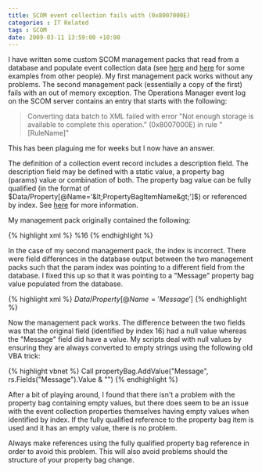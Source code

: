 ```yaml
---
title: SCOM event collection fails with (0x8007000E)
categories : IT Related
tags : SCOM
date: 2009-03-11 13:59:00 +10:00
---
```


I have written some custom SCOM management packs that read from a database and populate event collection data (see [here][0] and [here][1] for some examples from other people). My first management pack works without any problems. The second management pack (essentially a copy of the first) fails with an out of memory exception. The Operations Manager event log on the SCOM server contains an entry that starts with the following: 

> Converting data batch to XML failed with error "Not enough storage is available to complete this operation." (0x8007000E) in rule "[RuleName]" 

This has been plaguing me for weeks but I now have an answer. 

The definition of a collection event record includes a description field. The description field may be defined with a static value, a property bag (params) value or combination of both. The property bag value can be fully qualified (in the format of $Data/Property[@Name='&lt;PropertyBagItemName&gt;']$) or referenced by index. See [here][2] for more information. 

<!--more-->

My management pack originally contained the following: 

{% highlight xml %}
<Description>%16</Description> 
{% endhighlight %}

In the case of my second management pack, the index is incorrect. There were field differences in the database output between the two management packs such that the param index was pointing to a different field from the database. I fixed this up so that it was pointing to a "Message" property bag value populated from the database. 

{% highlight xml %}
<Description>$Data/Property[@Name='Message']$</Description> 
{% endhighlight %}

Now the management pack works. The difference between the two fields was that the original field (identified by index 16) had a null value whereas the "Message" field did have a value. My scripts deal with null values by ensuring they are always converted to empty strings using the following old VBA trick: 

{% highlight vbnet %}
Call propertyBag.AddValue("Message", rs.Fields("Message").Value & "") 
{% endhighlight %}

After a bit of playing around, I found that there isn't a problem with the property bag containing empty values, but there does seem to be an issue with the event collection properties themselves having empty values when identified by index. If the fully qualified reference to the property bag item is used and it has an empty value, there is no problem. 

Always make references using the fully qualified property bag reference in order to avoid this problem. This will also avoid problems should the structure of your property bag change. 

[0]: http://www.eggheadcafe.com/software/aspnet/30204739/generate-events-with-vbs.aspx
[1]: http://contoso.se/blog/?p=310
[2]: http://technet.microsoft.com/en-us/library/dd391802.aspx
